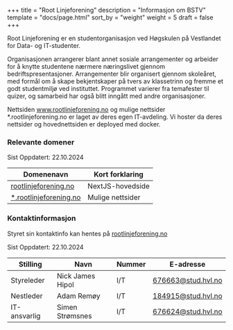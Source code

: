 +++
title = "Root Linjeforening"
description = "Informasjon om BSTV"
template = "docs/page.html"
sort_by = "weight"
weight = 5
draft = false
+++

Root Linjeforening er en studentorganisasjon ved Høgskulen på Vestlandet for
Data- og IT-studenter.

Organisasjonen arrangerer blant annet sosiale arrangementer og arbeider for å
knytte studentene nærmere næringslivet gjennom bedriftspresentasjoner.
Arrangementer blir organisert gjennom skoleåret, med formål om å skape
bekjentskaper på tvers av klassetrinn og fremme et godt studentmiljø ved
instituttet. Programmet varierer fra temafester til quizer, og samarbeid har
også blitt inngått med andre organisasjoner.

Nettsiden www.rootlinjeforening.no og mulige nettsider \*.rootlinjeforening.no
er laget av deres egen IT-avdeling. Vi hoster da deres nettsider og
hovednettsiden er deployed med docker.

### Relevante domener

Sist Oppdatert: 22.10.2024

| Domenenavn                                                   | Kort forklaring  |
| ------------------------------------------------------------ | ---------------- |
| [rootlinjeforening.no](https://rootlinjeforening.no)         | NextJS-hovedside |
| [\*.rootlinjeforening.no](#)                                 | Mulige nettsider |

### Kontaktinformasjon

Styret sin kontaktinfo kan hentes på [rootlinjeforening.no](
https://rootlinjeforening.no/om-oss#1ca102fc-89e9-4aa1-b535-93dbf43a0a8e)

Sist Oppdatert: 22.10.2024

| Stilling     | Navn              | Nummer | E-adresse          |
| ------------ | ----------------- | ------ | ------------------ |
| Styreleder   | Nick James Hipol  | I/T    | 676663@stud.hvl.no |
| Nestleder    | Adam Remøy        | I/T    | 184915@stud.hvl.no |
| IT-ansvarlig | Simen Strømsnes   | I/T    | 676624@stud.hvl.no |
